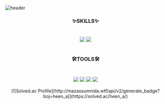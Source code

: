 
![header](https://capsule-render.vercel.app/api?type=waving&color=0:EEFF00,100:a82da8&height=225&section=header&text=Heen_A&fontSize=70&fontColor=FFFFF0&animation=twinkling)

<div align="center">
<h3>✨SKILLS✨
<h3/>
</div>
<br/>
<div align="center">
<img src="https://img.shields.io/badge/Python-red?style=flat&logo=Python&logoColor=white">  
<img src="https://img.shields.io/badge/MySQL-yellow?style=flat&logo=MySQL&logoColor=white">
 </div>

<div align="center">
<br/>
<h3>
🛠️TOOLS🛠️ 
<h3/>
</div>
<br/>
<div align="center">
 <img src="https://img.shields.io/badge/GitHub-9cf?style=flat&logo=GitHub&logoColor=white">
<img src="https://img.shields.io/badge/Jupyter-blue?style=flat&logo=Jupyter&logoColor=white">
<img src="https://img.shields.io/badge/Visual Studio Code-blueviolet?style=flat&logo=Visual Studio Code&logoColor=white">
 <img src="https://img.shields.io/badge/Google Colab-green?style=flat&logo=Google Colab&logoColor=white">
 </div>
 <br/>
 
 <div align="center">
 [![Solved.ac Profile](http://mazassumnida.wtf/api/v2/generate_badge?boj=heen_a)](https://solved.ac/heen_a/)
  </div>

